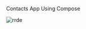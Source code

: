 Contacts App Using Compose

![rrde](https://github.com/user-attachments/assets/6559d319-9cf4-4146-8592-bc8afb4a19c8)
